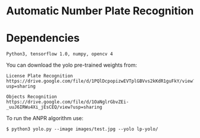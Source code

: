 # Automatic Number Plate Recognition

# Dependencies
	Python3, tensorflow 1.0, numpy, opencv 4

You can download the yolo pre-trained weights from:

	License Plate Recognition https://drive.google.com/file/d/1PQlDcpopizwEVTplGBVvs2kKdR1guFkY/view?usp=sharing

	Objects Recognition		  https://drive.google.com/file/d/1OaNglrGbvZEi-_uuJ6IRWu4Xi_jEsCEQ/view?usp=sharing


To run the ANPR algorithm use:

	$ python3 yolo.py --image images/test.jpg --yolo lp-yolo/
